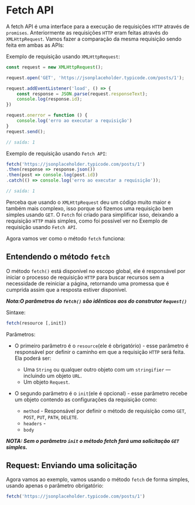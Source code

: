 # Fetch API

A fetch API é uma interface para a execução de requisições `HTTP` através de `promises`. Anteriormente as requisições `HTTP` eram feitas através do `XMLHttpRequest`. Vamos fazer a comparação da mesma requisição sendo feita em ambas as APIs:

Exemplo de requisição usando `XMLHttpRequest`:

```js
const request = new XMLHttpRequest();

request.open('GET', 'https://jsonplaceholder.typicode.com/posts/1');

request.addEventListener('load', () => {
    const response = JSON.parse(request.responseText);
    console.log(response.id);
})

request.onerror = function () {
    console.log('erro ao executar a requisição')
}
request.send();

// saída: 1
```

Exemplo de requisição usando `Fetch API`:

```js
fetch('https://jsonplaceholder.typicode.com/posts/1')
.then(response => response.json())
.then(post => console.log(post.id))
.catch(() => console.log('erro ao executar a requisição'));

// saída: 1
```

Perceba que usando o `XMLHttpRequest` deu um código muito maior e também mais complexo, isso porque só fizemos uma requisição bem simples usando `GET`. O `Fetch` foi criado para simplificar isso, deixando a requisição `HTTP` mais simples, como foi possível ver no Exemplo de requisição usando `Fetch API`.

Agora vamos ver como o método `fetch` funciona:

## Entendendo o método `fetch`

O método `fetch()` está disponível no escopo global, ele é responsável por iniciar o processo de requisição `HTTP` para buscar recursos sem a necessidade de reiniciar a página, retornando uma promessa que é cumprida assim que a resposta estiver disponível.

***Nota:O parâmetros do `fetch()` são idênticos aos do construtor `Request()`***

Sintaxe:

```js
fetch(resource [,init])
```

Parâmetros:

* O primeiro parâmetro é o `resource`(ele é obrigatório) - esse parâmetro é responsável por definir o caminho em que a requisição `HTTP` será feita. Ela poderá ser:
  * Uma `String` ou qualquer outro objeto com um `stringifier` — incluindo um objeto `URL`.
  * Um objeto `Request`.

* O segundo parâmetro é o `init`(ele é opcional) - esse parâmetro recebe um objeto contendo as configurações da requisição como:
  * `method` - Responsável por definir o método de requisição como `GET`, `POST`, `PUT`, `PATH`, `DELETE`.
  * `headers` -
  * `body`

***NOTA: Sem o parâmetro `init` o método fetch fará uma solicitação `GET` simples.***

## Request: Enviando uma solicitação

Agora vamos ao exemplo, vamos usando o método `fetch` de forma simples, usando apenas o parâmetro obrigatório:

```js
fetch('https://jsonplaceholder.typicode.com/posts/1')
```
